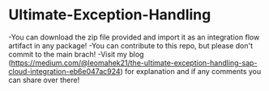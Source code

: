 # Ultimate-Exception-Handling

-You can download the zip file provided and import it as an integration flow artifact in any package!
-You can contribute to this repo, but please don't commit to the main brach!
-Visit my blog (https://medium.com/@leomahek21/the-ultimate-exception-handling-sap-cloud-integration-eb6e047ac924) for explanation and if any comments you can share over there!
